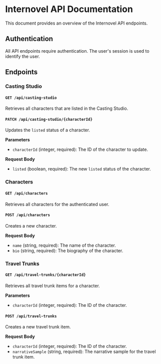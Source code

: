 # Internovel API Documentation

This document provides an overview of the Internovel API endpoints.

## Authentication

All API endpoints require authentication. The user's session is used to identify the user.

## Endpoints

### Casting Studio

#### `GET /api/casting-studio`

Retrieves all characters that are listed in the Casting Studio.

#### `PATCH /api/casting-studio/{characterId}`

Updates the `listed` status of a character.

**Parameters**

- `characterId` (integer, required): The ID of the character to update.

**Request Body**

- `listed` (boolean, required): The new `listed` status of the character.

### Characters

#### `GET /api/characters`

Retrieves all characters for the authenticated user.

#### `POST /api/characters`

Creates a new character.

**Request Body**

- `name` (string, required): The name of the character.
- `bio` (string, required): The biography of the character.

### Travel Trunks

#### `GET /api/travel-trunks/{characterId}`

Retrieves all travel trunk items for a character.

**Parameters**

- `characterId` (integer, required): The ID of the character.

#### `POST /api/travel-trunks`

Creates a new travel trunk item.

**Request Body**

- `characterId` (integer, required): The ID of the character.
- `narrativeSample` (string, required): The narrative sample for the travel trunk item.